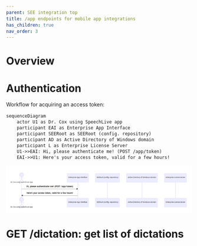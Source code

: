 ```yaml
---
parent: SEE integration top
title: /app endpoints for mobile app integrations
has_children: true
nav_order: 3
---
```


# Overview

# Authentication

Workflow for acquiring an access token:
```mermaid
sequenceDiagram
    actor U1 as Dr. Cox using SpeechLive app
    participant EAI as Enterprise App Interface
    participant SEERoot as SEERoot (config. repository)
    participant AD as Active Directory of Windows domain
    participant L as Enterprise License Server
    U1->>EAI: Hi, please authenticate me! (POST /app/token)
    EAI->>U1: Here's your access token, valid for a few hours!
```

![Image](img/EAI_APP_01_Token_Login_Sequence.png?raw=true "Optional Title")



# GET /dictation: get list of dictations
